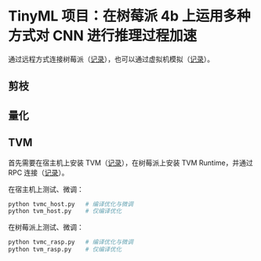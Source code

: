 # TinyML 项目：在树莓派 4b 上运用多种方式对 CNN 进行推理过程加速

通过远程方式连接树莓派（[记录](https://gist.github.com/LogCreative/3b6af209d3fd6309cdfac02ed98f8789)），也可以通过虚拟机模拟（[记录](https://gist.github.com/LogCreative/f87d968d91cf554ccf48d3b3f7fd7987)）。

## 剪枝



## 量化



## TVM

首先需要在宿主机上安装 TVM（[记录](https://gist.github.com/LogCreative/8b8f0d956756cf710c01185eacc05d27)），在树莓派上安装 TVM Runtime，并通过 RPC 连接（[记录](https://gist.github.com/LogCreative/75eb8f87fb1d2ce227aa638216643776)）。

在宿主机上测试、微调：

```bash
python tvmc_host.py   # 编译优化与微调
python tvm_host.py    # 仅编译优化
```

在树莓派上测试、微调：

```bash
python tvmc_rasp.py   # 编译优化与微调
python tvm_rasp.py    # 仅编译优化
```
